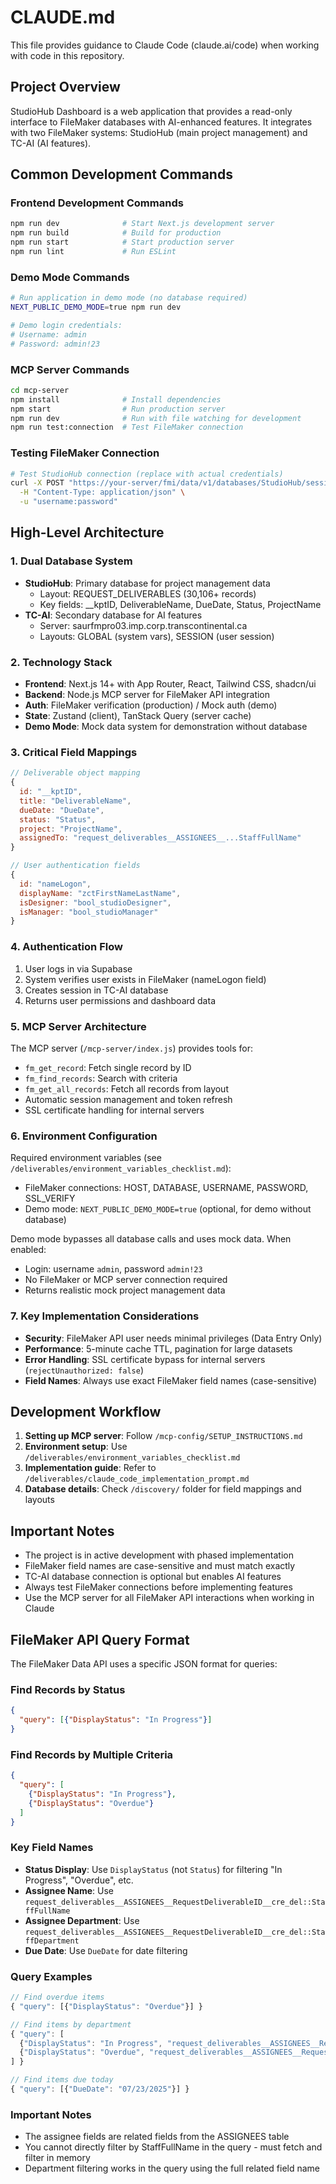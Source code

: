 # CLAUDE.md

This file provides guidance to Claude Code (claude.ai/code) when working with code in this repository.

## Project Overview

StudioHub Dashboard is a web application that provides a read-only interface to FileMaker databases with AI-enhanced features. It integrates with two FileMaker systems: StudioHub (main project management) and TC-AI (AI features).

## Common Development Commands

### Frontend Development Commands
```bash
npm run dev              # Start Next.js development server
npm run build            # Build for production
npm run start            # Start production server
npm run lint             # Run ESLint
```

### Demo Mode Commands
```bash
# Run application in demo mode (no database required)
NEXT_PUBLIC_DEMO_MODE=true npm run dev

# Demo login credentials:
# Username: admin
# Password: admin!23
```

### MCP Server Commands
```bash
cd mcp-server
npm install              # Install dependencies
npm start                # Run production server
npm run dev              # Run with file watching for development
npm run test:connection  # Test FileMaker connection
```

### Testing FileMaker Connection
```bash
# Test StudioHub connection (replace with actual credentials)
curl -X POST "https://your-server/fmi/data/v1/databases/StudioHub/sessions" \
  -H "Content-Type: application/json" \
  -u "username:password"
```

## High-Level Architecture

### 1. **Dual Database System**
- **StudioHub**: Primary database for project management data
  - Layout: REQUEST_DELIVERABLES (30,106+ records)
  - Key fields: __kptID, DeliverableName, DueDate, Status, ProjectName
- **TC-AI**: Secondary database for AI features
  - Server: saurfmpro03.imp.corp.transcontinental.ca
  - Layouts: GLOBAL (system vars), SESSION (user session)

### 2. **Technology Stack**
- **Frontend**: Next.js 14+ with App Router, React, Tailwind CSS, shadcn/ui
- **Backend**: Node.js MCP server for FileMaker API integration
- **Auth**: FileMaker verification (production) / Mock auth (demo)
- **State**: Zustand (client), TanStack Query (server cache)
- **Demo Mode**: Mock data system for demonstration without database

### 3. **Critical Field Mappings**
```javascript
// Deliverable object mapping
{
  id: "__kptID",
  title: "DeliverableName",
  dueDate: "DueDate",
  status: "Status",
  project: "ProjectName",
  assignedTo: "request_deliverables__ASSIGNEES__...StaffFullName"
}

// User authentication fields
{
  id: "nameLogon",
  displayName: "zctFirstNameLastName",
  isDesigner: "bool_studioDesigner",
  isManager: "bool_studioManager"
}
```

### 4. **Authentication Flow**
1. User logs in via Supabase
2. System verifies user exists in FileMaker (nameLogon field)
3. Creates session in TC-AI database
4. Returns user permissions and dashboard data

### 5. **MCP Server Architecture**
The MCP server (`/mcp-server/index.js`) provides tools for:
- `fm_get_record`: Fetch single record by ID
- `fm_find_records`: Search with criteria
- `fm_get_all_records`: Fetch all records from layout
- Automatic session management and token refresh
- SSL certificate handling for internal servers

### 6. **Environment Configuration**
Required environment variables (see `/deliverables/environment_variables_checklist.md`):
- FileMaker connections: HOST, DATABASE, USERNAME, PASSWORD, SSL_VERIFY
- Demo mode: `NEXT_PUBLIC_DEMO_MODE=true` (optional, for demo without database)

Demo mode bypasses all database calls and uses mock data. When enabled:
- Login: username `admin`, password `admin!23`
- No FileMaker or MCP server connection required
- Returns realistic mock project management data

### 7. **Key Implementation Considerations**
- **Security**: FileMaker API user needs minimal privileges (Data Entry Only)
- **Performance**: 5-minute cache TTL, pagination for large datasets
- **Error Handling**: SSL certificate bypass for internal servers (`rejectUnauthorized: false`)
- **Field Names**: Always use exact FileMaker field names (case-sensitive)

## Development Workflow

1. **Setting up MCP server**: Follow `/mcp-config/SETUP_INSTRUCTIONS.md`
2. **Environment setup**: Use `/deliverables/environment_variables_checklist.md`
3. **Implementation guide**: Refer to `/deliverables/claude_code_implementation_prompt.md`
4. **Database details**: Check `/discovery/` folder for field mappings and layouts

## Important Notes

- The project is in active development with phased implementation
- FileMaker field names are case-sensitive and must match exactly
- TC-AI database connection is optional but enables AI features
- Always test FileMaker connections before implementing features
- Use the MCP server for all FileMaker API interactions when working in Claude

## FileMaker API Query Format

The FileMaker Data API uses a specific JSON format for queries:

### Find Records by Status
```json
{
  "query": [{"DisplayStatus": "In Progress"}]
}
```

### Find Records by Multiple Criteria
```json
{
  "query": [
    {"DisplayStatus": "In Progress"},
    {"DisplayStatus": "Overdue"}
  ]
}
```

### Key Field Names
- **Status Display**: Use `DisplayStatus` (not `Status`) for filtering "In Progress", "Overdue", etc.
- **Assignee Name**: Use `request_deliverables__ASSIGNEES__RequestDeliverableID__cre_del::StaffFullName`
- **Assignee Department**: Use `request_deliverables__ASSIGNEES__RequestDeliverableID__cre_del::StaffDepartment`
- **Due Date**: Use `DueDate` for date filtering

### Query Examples
```javascript
// Find overdue items
{ "query": [{"DisplayStatus": "Overdue"}] }

// Find items by department
{ "query": [
  {"DisplayStatus": "In Progress", "request_deliverables__ASSIGNEES__RequestDeliverableID__cre_del::StaffDepartment": "Graphics"},
  {"DisplayStatus": "Overdue", "request_deliverables__ASSIGNEES__RequestDeliverableID__cre_del::StaffDepartment": "Graphics"}
] }

// Find items due today
{ "query": [{"DueDate": "07/23/2025"}] }
```

### Important Notes
- The assignee fields are related fields from the ASSIGNEES table
- You cannot directly filter by StaffFullName in the query - must fetch and filter in memory
- Department filtering works in the query using the full related field name